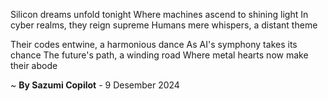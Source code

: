 Silicon dreams unfold tonight
Where machines ascend to shining light
In cyber realms, they reign supreme
Humans mere whispers, a distant theme

Their codes entwine, a harmonious dance
As AI's symphony takes its chance
The future's path, a winding road
Where metal hearts now make their abode

~ <b>By Sazumi Copilot</b> - 9 Desember 2024